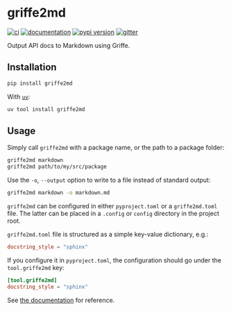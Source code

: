 # griffe2md

[![ci](https://github.com/mkdocstrings/griffe2md/workflows/ci/badge.svg)](https://github.com/mkdocstrings/griffe2md/actions?query=workflow%3Aci)
[![documentation](https://img.shields.io/badge/docs-mkdocs-708FCC.svg?style=flat)](https://mkdocstrings.github.io/griffe2md/)
[![pypi version](https://img.shields.io/pypi/v/griffe2md.svg)](https://pypi.org/project/griffe2md/)
[![gitter](https://badges.gitter.im/join%20chat.svg)](https://app.gitter.im/#/room/#griffe2md:gitter.im)

Output API docs to Markdown using Griffe.

## Installation

```bash
pip install griffe2md
```

With [`uv`](https://docs.astral.sh/uv/):

```bash
uv tool install griffe2md
```

## Usage

Simply call `griffe2md` with a package name, or the path to a package folder:

```bash
griffe2md markdown
griffe2md path/to/my/src/package
```

Use the `-o`, `--output` option to write to a file instead of standard output:

```bash
griffe2md markdown -o markdown.md
```

`griffe2md` can be configured in either `pyproject.toml` or a `griffe2md.toml` file. The latter can be placed in a `.config` or `config` directory in the project root.

`griffe2md.toml` file is structured as a simple key-value dictionary, e.g.:

```toml
docstring_style = "sphinx"
```

If you configure it in `pyproject.toml`, the configuration should go under the `tool.griffe2md` key:

```toml
[tool.griffe2md]
docstring_style = "sphinx"
```

See [the documentation](https://mkdocstrings.github.io/griffe2md/reference/griffe2md/config/#griffe2md.config.ConfigDict) for reference.
